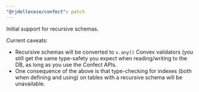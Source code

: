 ```yaml
---
"@rjdellecese/confect": patch
---
```


Initial support for recursive schemas.

Current caveats:

- Recursive schemas will be converted to `v.any()` Convex validators (you still get the same type-safety you expect when reading/writing to the DB, as long as you use the Confect APIs.
- One consequence of the above is that type-checking for indexes (both when defining and using) on tables with a recursive schema will be unavailable.
